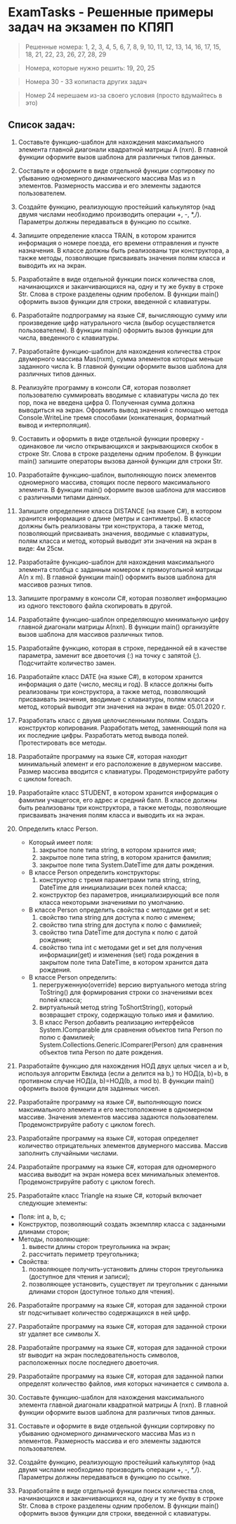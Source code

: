 # ExamTasks - Решенные примеры задач на экзамен по КПЯП

> Решенные номера: 1, 2, 3, 4, 5, 6, 7, 8, 9, 10, 11, 12, 13, 14, 16, 17, 15, 18, 21, 22, 23, 26, 27, 28, 29

> Номера, которые нужно решить: 19, 20, 25

> Номера 30 - 33 копипаста других задач

> Номер 24 нерешаем из-за своего условия (просто вдумайтесь в это)

## Список задач:

1.	Составьте функцию-шаблон для нахождения максимального элемента главной диагонали квадратной матрицы А (nхn). В главной функции оформите вызов шаблона для различных типов данных.

2.	Составьте и оформите в виде отдельной функции сортировку по убыванию одномерного динамического массива Mas из n элементов. Размерность массива и его элементы задаются пользователем.

3.	Создайте функцию, реализующую простейший калькулятор (над двумя числами необходимо производить операции +, -, *,/). Параметры должны передаваться в функцию по ссылке.

4.	Запишите определение класса TRAIN, в котором хранится информация о номере поезда, его времени отправления и пункте назначения. В классе должны быть реализованы три конструктора, а также методы, позволяющие присваивать значения полям класса и выводить их на экран.

5.	Разработайте в виде отдельной функции поиск количества слов, начинающихся и заканчивающихся на, одну и ту же букву в строке Str. Слова в строке разделены одним пробелом. В функции main() оформить вызов функции для строки, введенной с клавиатуры.

6.	Разработайте подпрограмму на языке C#, вычисляющую сумму или произведение цифр натурального числа (выбор осуществляется пользователем). В функции main() оформить вызов функции для числа, введенного с клавиатуры.

7.	Разработайте функцию-шаблон для нахождения количества строк двумерного массива Mas(nxm), сумма элементов которых меньше заданного числа k. В главной функции оформите вызов шаблона для различных типов данных.

8.	Реализуйте программу в консоли C#, которая позволяет пользователю суммировать вводимые с клавиатуры числа до тех пор, пока не введена цифра 0. Полученная сумма должна выводиться на экран. Оформить вывод значений с помощью метода Console.WriteLine тремя способами (конкатенация, форматный вывод и интерполяция).

9.	Составить и оформить в виде отдельной функции проверку - одинаковое ли число открывающихся и закрывающихся скобок в строке Str. Слова в строке разделены одним пробелом. В функции main() запишите операторы вызова данной функции для строки Str.

10.	Разработайте функцию-шаблон, выполняющую поиск элементов одномерного массива, стоящих после первого максимального элемента. В функции main() оформите вызов шаблона для массивов с различными типами данных.

11.	Запишите определение класса DISTANCE (на языке C#), в котором хранится информация о длине (метры и сантиметры). В классе должны быть реализованы три конструктора, а также метод, позволяющий присваивать значения, вводимые с клавиатуры, полям класса и метод, который выводит эти значения на экран в виде: 4м 25см.

12.	Разработайте функцию-шаблон для нахождения максимального элемента столбца с заданным номером к прямоугольной матрицы А(n x m). В главной функции main() оформить вызов шаблона для массивов разных типов.

13.	Запишите программу в консоли C#, которая позволяет информацию из одного текстового файла скопировать в другой.

14.	Разработайте функцию-шаблон определяющую минимальную цифру главной диагонали матрицы А(nхn). В функции main() организуйте вызов шаблона для массивов различных типов.

15.	Разработайте функцию, которая в строке, переданной ей в качестве параметра, заменит все двоеточия (:) на точку с запятой (;). Подсчитайте количество замен.

16.	Разработайте класс DATE (на языке C#), в котором хранится информация о дате (число, месяц и год). В классе должны быть реализованы три конструктора, а также метод, позволяющий присваивать значения, вводимые с клавиатуры, полям класса и метод, который выводит эти значения на экран в виде: 05.01.2020 г.

17.	Разработать класс с двумя целочисленными полями. Создать конструктор копирования. Разработать метод, заменяющий поля на их последние цифры. Разработать метод вывода полей. Протестировать все методы.

18.	Разработайте программу на языке C#, которая находит минимальный элемент и его расположение в двумерном массиве. Размер массива вводится с клавиатуры. Продемонстрируйте работу с циклом foreach.

19.	Разработайте класс STUDENT, в котором хранится информация о фамилии учащегося, его адрес и средний балл. В классе должны быть реализованы три конструктора, а также методы, позволяющие присваивать значения полям класса и выводить их на экран.

20.	Определить класс Person.
    * Который имеет поля:
      1. закрытое поле типа string, в котором хранится имя; 
      2.	закрытое поле типа string, в котором хранится фамилия; 
      3.	закрытое поле типа System.DateTime для даты рождения.
    * В классе Person определить конструкторы: 
      1. конструктор c тремя параметрами типа string, string, DateTime для инициализации всех полей класса;  
      2.	конструктор без параметров, инициализирующий все поля класса некоторыми значениями по умолчанию.
    * В классе Person определить свойства c методами get и set: 
      1. свойство типа string для доступа к полю с именем;  
      2. свойство типа string для доступа к полю с фамилией; 
      3. свойство типа DateTime для доступа к полю с датой рождения; 
      4. свойство типа int c методами get и set для получения информации(get) и изменения (set) года рождения в закрытом поле типа DateTime, в котором хранится дата рождения.
    * В классе Person определить:
      1.	перегруженную(override) версию виртуального метода string ToString() для формирования строки со значениями всех полей класса; 
      2.	виртуальный метод string ToShortString(), который возвращает строку, содержащую только имя и фамилию. 
      3. В класс Person добавить реализацию интерфейсов System.IComparable для сравнения объектов типа Person по полю с фамилией; System.Collections.Generic.IComparer(Person) для сравнения объектов типа Person по дате рождения. 

21.	Разработайте функцию для нахождения НОД двух целых чисел а и b, используя алгоритм Евклида (если а делится на b,) то НОД(а, b)=b, в противном случае НОД(а, b)=НОД(b, а mod b). В функции main() оформить вызов функции для заданных чисел.

22.	Разработайте программу на языке С#, выполняющую поиск максимального элемента и его местоположение в одномерном массиве. Значения элементов массива задаются пользователем. Продемонстрируйте работу с циклом forech.

23.	Разработайте программу на языке С#, которая определяет количество отрицательных элементов двумерного массива. Массив заполнить случайными числами. 

24.	Разработайте программу на языке С#, которая для одномерного массива выводит на экран номера всех минимальных элементов. Продемонстрируйте работу с циклом forech.

25.	Разработайте класс Triangle на языке С#, который включает следующие элементы:
  * Поля: int а, b, с;
  * Конструктор, позволяющий создать экземпляр класса с заданными длинами сторон;
  * Методы, позволяющие:
    1.	вывести длины сторон треугольника на экран;
    2.	рассчитать периметр треугольника;
  * Свойства:
    1.	позволяющее получить-установить длины сторон треугольника (доступное для чтения и записи);
    2.	позволяющее установить, существует ли треугольник с данными длинами сторон (доступное только для чтения).

26.	Разработайте программу на языке С#, которая для заданной строки str подсчитывает количество содержащихся в ней цифр.

27.	Разработайте программу на языке С#, которая для заданной строки str удаляет все символы X.

28.	Разработайте программу на языке С#, которая для заданной строки str выводит на экран последовательность символов, расположенных после последнего двоеточия.

29.	Разработайте программу на языке С#, которая для заданной папки определят количество файлов, имя которых начинается с символа а.

30.	Составьте функцию-шаблон для нахождения максимального элемента главной диагонали квадратной матрицы А (nхn). В главной функции оформите вызов шаблона для различных типов данных.

31.	Составьте и оформите в виде отдельной функции сортировку по убыванию одномерного динамического массива Mas из n элементов. Размерность массива и его элементы задаются пользователем.

32.	Создайте функцию, реализующую простейший калькулятор (над двумя числами необходимо производить операции +, -, *,/). Параметры должны передаваться в функцию по ссылке.

33.	Разработайте в виде отдельной функции поиск количества слов, начинающихся и заканчивающихся на, одну и ту же букву в строке Str. Слова в строке разделены одним пробелом. В функции main() оформить вызов функции для строки, введенной с клавиатуры.
